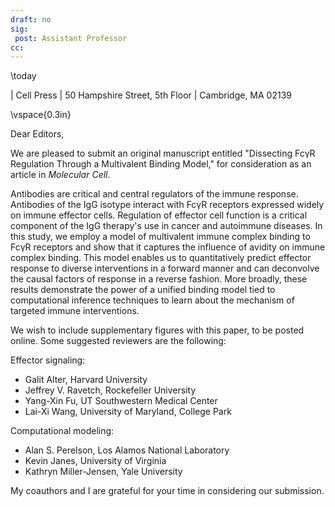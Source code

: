```yaml
---
draft: no
sig:
 post: Assistant Professor
cc:
---
```


\today

| Cell Press
| 50 Hampshire Street, 5th Floor
| Cambridge, MA 02139  

\vspace{0.3in}

Dear Editors,

We are pleased to submit an original manuscript entitled "Dissecting FcγR Regulation Through a Multivalent Binding Model," for consideration as an article in *Molecular Cell*. 

Antibodies are critical and central regulators of the immune response. Antibodies of the IgG isotype interact with FcγR receptors expressed widely on immune effector cells. Regulation of effector cell function is a critical component of the IgG therapy's use in cancer and autoimmune diseases. In this study, we employ a model of multivalent immune complex binding to FcγR receptors and show that it captures the influence of avidity on immune complex binding. This model enables us to quantitatively predict effector response to diverse interventions in a forward manner and can deconvolve the causal factors of response in a reverse fashion. More broadly, these results demonstrate the power of a unified binding model tied to computational inference techniques to learn about the mechanism of targeted immune interventions.

We wish to include supplementary figures with this paper, to be posted online. Some suggested reviewers are the following:

Effector signaling:

- Galit Alter, Harvard University
- Jeffrey V. Ravetch, Rockefeller University
- Yang-Xin Fu, UT Southwestern Medical Center
- Lai-Xi Wang, University of Maryland, College Park

Computational modeling:

- Alan S. Perelson, Los Alamos National Laboratory
- Kevin Janes, University of Virginia
- Kathryn Miller-Jensen, Yale University

My coauthors and I are grateful for your time in considering our submission.

